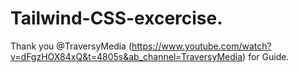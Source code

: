 # Tailwind-CSS-excercise. 

Thank you @TraversyMedia (https://www.youtube.com/watch?v=dFgzHOX84xQ&t=4805s&ab_channel=TraversyMedia) for Guide. 
